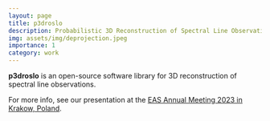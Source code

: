 ```yaml
---
layout: page
title: p3droslo
description: Probabilistic 3D Reconstruction of Spectral Line Observations
img: assets/img/deprojection.jpeg
importance: 1
category: work
---
```


<strong>p3droslo</strong> is an open-source software
library for 3D reconstruction of spectral line observations.

For more info, see our presentation at the <a href="https://freddeceuster.github.io/p3droslo/">EAS Annual Meeting 2023 in Krakow, Poland</a>. 
